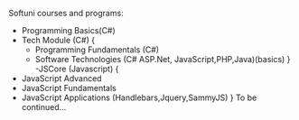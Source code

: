 Softuni courses and programs:
- Programming Basics(C#)
- Tech Module (C#)
  {
  - Programming Fundamentals (C#)
  - Software Technologies (C# ASP.Net, JavaScript,PHP,Java)(basics)
  }
-JSCore (Javascript)
{
- JavaScript Advanced
- JavaScript Fundamentals
- JavaScript Applications (Handlebars,Jquery,SammyJS)
}
To be continued...
